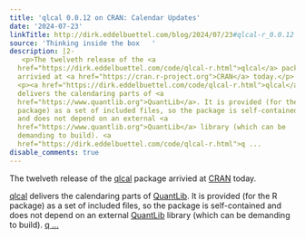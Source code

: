 ```yaml
---
title: 'qlcal 0.0.12 on CRAN: Calendar Updates'
date: '2024-07-23'
linkTitle: http://dirk.eddelbuettel.com/blog/2024/07/23#qlcal-r_0.0.12
source: 'Thinking inside the box   '
description: |2-
   <p>The twelveth release of the <a
  href="https://dirk.eddelbuettel.com/code/qlcal-r.html">qlcal</a> package
  arrivied at <a href="https://cran.r-project.org">CRAN</a> today.</p>
  <p><a href="https://dirk.eddelbuettel.com/code/qlcal-r.html">qlcal</a>
  delivers the calendaring parts of <a
  href="https://www.quantlib.org">QuantLib</a>. It is provided (for the R
  package) as a set of included files, so the package is self-contained
  and does not depend on an external <a
  href="https://www.quantlib.org">QuantLib</a> library (which can be
  demanding to build). <a
  href="https://dirk.eddelbuettel.com/code/qlcal-r.html">q ...
disable_comments: true
---
```

 <p>The twelveth release of the <a
href="https://dirk.eddelbuettel.com/code/qlcal-r.html">qlcal</a> package
arrivied at <a href="https://cran.r-project.org">CRAN</a> today.</p>
<p><a href="https://dirk.eddelbuettel.com/code/qlcal-r.html">qlcal</a>
delivers the calendaring parts of <a
href="https://www.quantlib.org">QuantLib</a>. It is provided (for the R
package) as a set of included files, so the package is self-contained
and does not depend on an external <a
href="https://www.quantlib.org">QuantLib</a> library (which can be
demanding to build). <a
href="https://dirk.eddelbuettel.com/code/qlcal-r.html">q ...